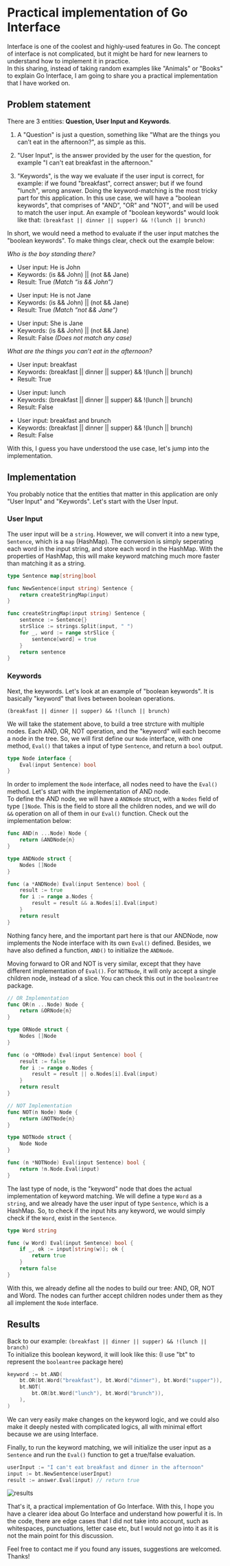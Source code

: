 # Practical implementation of Go Interface

Interface is one of the coolest and highly-used features in Go. The concept of interface is not complicated, but it might be hard for new learners to understand how to implement it in practice.<br>
In this sharing, instead of taking random examples like "Animals" or "Books" to explain Go Interface, I am going to share you a practical implementation that I have worked on.

## Problem statement

There are 3 entities: **Question, User Input and Keywords**.

1. A "Question" is just a question, something like "What are the things you can’t eat in the afternoon?", as simple as this.

2. "User Input", is the answer provided by the user for the question, for example "I can't eat breakfast in the afternoon."

3. "Keywords", is the way we evaluate if the user input is correct, for example: if we found "breakfast", correct answer; but if we found "lunch", wrong answer. Doing the keyword-matching is the most tricky part for this application. In this use case, we will have a "boolean keywords", that comprises of "AND", "OR" and "NOT", and will be used to match the user input. An example of "boolean keywords" would look like that: ```(breakfast || dinner || supper) && !(lunch || brunch)```

In short, we would need a method to evaluate if the user input matches the "boolean keywords". To make things clear, check out the example below:

*Who is the boy standing there?*
- User input: He is John
- Keywords: (is && John) || (not && Jane)
- Result: True *(Match “is && John”)*

+ User input: He is not Jane
+ Keywords: (is && John) || (not && Jane)
+ Result: True *(Match “not && Jane”)*

- User input: She is Jane
- Keywords: (is && John) || (not && Jane)
- Result: False *(Does not match any case)*


*What are the things you can’t eat in the afternoon?*

- User input: breakfast
- Keywords: (breakfast || dinner || supper) && !(lunch || brunch)
- Result: True
  
+ User input: lunch
+ Keywords: (breakfast || dinner || supper) && !(lunch || brunch)
+ Result: False

- User input: breakfast and brunch
- Keywords: (breakfast || dinner || supper) && !(lunch || brunch)
- Result: False

With this, I guess you have understood the use case, let's jump into the implementation.

## Implementation
You probably notice that the entities that matter in this application are only "User Input" and "Keywords". Let's start with the User Input.

### User Input
The user input will be a ```string```. However, we will convert it into a new type, ```Sentence```, which is a ```map``` (HashMap). The conversion is simply seperating each word in the input string, and store each word in the HashMap.
With the properties of HashMap, this will make keyword matching much more faster than matching it as a string.
```go
type Sentence map[string]bool

func NewSentence(input string) Sentence {
	return createStringMap(input)
}

func createStringMap(input string) Sentence {
	sentence := Sentence{}
	strSlice := strings.Split(input, " ")
	for _, word := range strSlice {
		sentence[word] = true
	}
	return sentence
}
```

### Keywords
Next, the keywords. Let's look at an example of "boolean keywords". It is basically "keyword" that lives between boolean operations. 
```
(breakfast || dinner || supper) && !(lunch || brunch)
```
We will take the statement above, to build a tree strcture with multiple nodes. Each AND, OR, NOT operation, and the "keyword" will each become a node in the tree. So, we will first define our ```Node``` interface, with one method, ```Eval()``` that takes a input of type ```Sentence```, and return a ```bool``` output. 
```go
type Node interface {
	Eval(input Sentence) bool
}
```
In order to implement the ```Node``` interface, all nodes need to have the ```Eval()``` method. Let's start with the implementation of AND node.
<br>
To define the AND node, we will have a ```ANDNode``` struct, with a ```Nodes``` field of type ```[]Node```. This is the field to store all the children nodes, and we will do ```&&``` operation on all of them in our ```Eval()``` function. Check out the implementation below:
```go
func AND(n ...Node) Node {
	return &ANDNode{n}
}

type ANDNode struct {
	Nodes []Node
}

func (a *ANDNode) Eval(input Sentence) bool {
	result := true
	for i := range a.Nodes {
		result = result && a.Nodes[i].Eval(input)
	}
	return result
}
```
Nothing fancy here, and the important part here is that our ANDNode, now implements the Node interface with its own ```Eval()``` defined. Besides, we have also defined a function, ```AND()``` to initialize the ```ANDNode```. 

Moving forward to OR and NOT is very similar, except that they have different implementation of ```Eval()```. For ```NOTNode```, it will only accept a single children node, instead of a slice. You can check this out in the ```booleantree``` package.
```go
// OR Implementation
func OR(n ...Node) Node {
	return &ORNode{n}
}

type ORNode struct {
	Nodes []Node
}

func (o *ORNode) Eval(input Sentence) bool {
	result := false
	for i := range o.Nodes {
		result = result || o.Nodes[i].Eval(input)
	}
	return result
}

// NOT Implementation
func NOT(n Node) Node {
	return &NOTNode{n}
}

type NOTNode struct {
	Node Node
}

func (n *NOTNode) Eval(input Sentence) bool {
	return !n.Node.Eval(input)
}
```

The last type of node, is the "keyword" node that does the actual implementation of keyword matching. We will define a type ```Word``` as a ```string```, and we already have the user input of type ```Sentence```, which is a HashMap. So, to check if the input hits any keyword, we would simply check if the ```Word```, exist in the ```Sentence```.

```go
type Word string

func (w Word) Eval(input Sentence) bool {
	if _, ok := input[string(w)]; ok {
		return true
	}
	return false
}
```
With this, we already define all the nodes to build our tree: AND, OR, NOT and Word. The nodes can further accept children nodes under them as they all implement the ```Node``` interface.

## Results

Back to our example: ```(breakfast || dinner || supper) && !(lunch || branch)```<br>
To initialize this boolean keyword, it will look like this: (I use "bt" to represent the ```booleantree``` package here)
```go
keyword := bt.AND(
    bt.OR(bt.Word("breakfast"), bt.Word("dinner"), bt.Word("supper")),
    bt.NOT(
        bt.OR(bt.Word("lunch"), bt.Word("brunch")),
    ),
)
```
We can very easily make changes on the keyword logic, and we could also make it deeply nested with complicated logics, all with minimal effort because we are using Interface. 


Finally, to run the keyword matching, we will initialize the user input as a ```Sentence``` and run the ```Eval()``` function to get a true/false evaluation.
```go
userInput := "I can't eat breakfast and dinner in the afternoon"
input := bt.NewSentence(userInput)
result := answer.Eval(input) // return true
```
![results](results.jpg)

That's it, a practical implementation of Go Interface. With this, I hope you have a clearer idea about Go Interface and understand how powerful it is. In the code, there are edge cases that I did not take into account, such as whitespaces, punctuations, letter case etc, but I would not go into it as it is not the main point for this discussion.
<br>

Feel free to contact me if you found any issues, suggestions are welcomed. Thanks!
